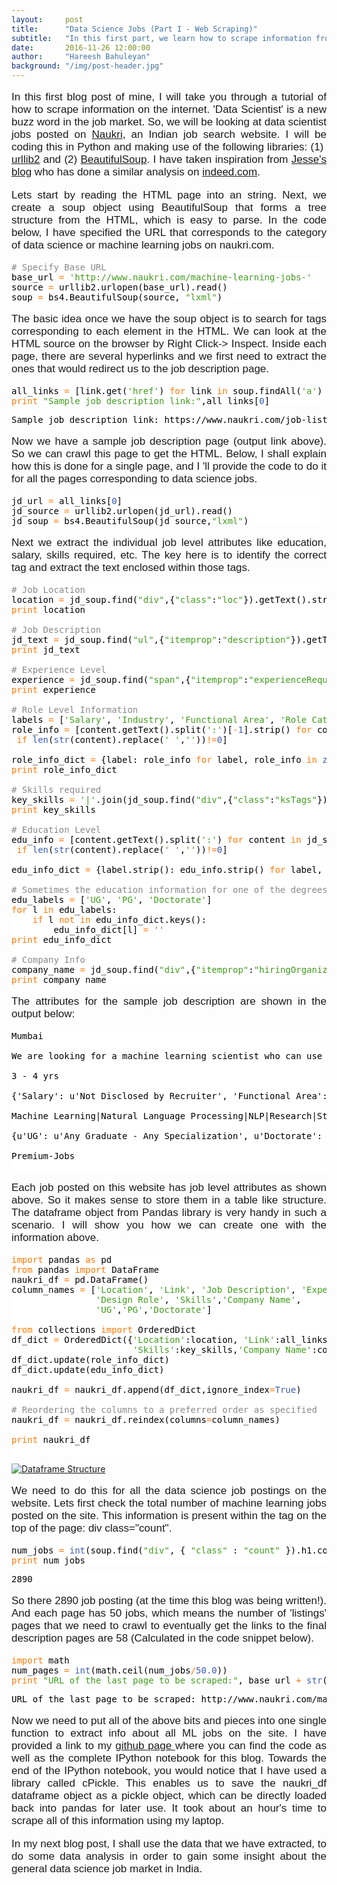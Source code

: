 ```yaml
---
layout:     post
title:      "Data Science Jobs (Part I - Web Scraping)"
subtitle:   "In this first part, we learn how to scrape information from HTML Pages with the help of some Python libraries"
date:       2016-11-26 12:00:00
author:     "Hareesh Bahuleyan"
background: "/img/post-header.jpg"
---
```


<link href="https://fonts.googleapis.com/css?family=Raleway:300" rel="stylesheet">

<style type="text/css">
	p {
	    font-size: 17px;
	    font-family: 'Raleway', sans-serif;
	    text-align: justify;
	}
	
	h2.subheading {
	    font-family: 'Raleway', sans-serif;
	}
</style>

In this first blog post of mine, I will take you through a tutorial of how to scrape information on the internet. 'Data Scientist' is a new buzz word in the job market. So, we will be looking at data scientist jobs posted on <a href="https://www.naukri.com/">Naukri</a>, an Indian job search website. I will be coding this in Python and making use of the following libraries: (1)  <a href="https://docs.python.org/2/library/urllib2.html">urllib2</a> and (2) <a href="https://www.crummy.com/software/BeautifulSoup/bs4/doc/">BeautifulSoup</a>. I have taken inspiration from <a href="https://jessesw.com/Data-Science-Skills/">Jesse's blog</a> who has done a similar analysis on <a href="http://indeed.com">indeed.com</a>.

Lets start by reading the HTML page into an string. Next, we create a soup object using BeautifulSoup that forms a tree structure from the HTML, which is easy to parse. In the code below, I have specified the URL that corresponds to the category of data science or machine learning jobs on naukri.com.

<pre style="background: #fff; color: #000;"><span style="color: #8c868f;"># Specify Base URL</span>
base_url <span style="color: #ff7800;">=</span> <span style="color: #409b1c;">'http://www.naukri.com/machine-learning-jobs-'</span>
source <span style="color: #ff7800;">=</span> urllib2.urlopen(base_url).read()
soup <span style="color: #ff7800;">=</span> bs4.BeautifulSoup(source, <span style="color: #409b1c;">"lxml"</span>)
</pre>

The basic idea once we have the soup object is to search for tags corresponding to each element in the HTML. We can look at the HTML source on the browser by Right Click-> Inspect. Inside each page, there are several hyperlinks and we first need to extract the ones that would redirect us to the job description page.
<pre style="background: #fff; color: #000;">all_links <span style="color: #ff7800;">=</span> [link.get(<span style="color: #409b1c;">'href'</span>) <span style="color: #ff7800;">for</span> link <span style="color: #ff7800;">in</span> soup.findAll(<span style="color: #409b1c;">'a'</span>) <span style="color: #ff7800;">if</span> <span style="color: #409b1c;">'job-listings'</span> <span style="color: #ff7800;">in</span> <span style="color: #3b5bb5;">str</span>(link.get(<span style="color: #409b1c;">'href'</span>))]
<span style="color: #ff7800;">print</span> <span style="color: #409b1c;">"Sample job description link:"</span>,all_links[<span style="color: #3b5bb5;">0</span>]
</pre>
<pre style="background: #fff; color: #000;">Sample job description link: https://www.naukri.com/job-listings-Machine-Learning-Scientist-Data-Science-Premium-Jobs-Mumbai-3-to-4-years-261116002864?src=jobsearchDesk&sid=14801799685391&xp=1
</pre>
Now we have a sample job description page (output link above). So we can crawl this page to get the HTML. Below, I shall explain how this is done for a single page, and I 'll provide the code to do it for all the pages corresponding to data science jobs.
<pre style="background: #fff; color: #000;">jd_url <span style="color: #ff7800;">=</span> all_links[<span style="color: #3b5bb5;">0</span>]
jd_source <span style="color: #ff7800;">=</span> urllib2.urlopen(jd_url).read()
jd_soup <span style="color: #ff7800;">=</span> bs4.BeautifulSoup(jd_source,<span style="color: #409b1c;">"lxml"</span>)
</pre>
Next we extract the individual job level attributes like education, salary, skills required, etc. The key here is to identify the correct tag and extract the text enclosed within those tags.
<pre style="background: #fff; color: #000;"><span style="color: #8c868f;"># Job Location</span>
location <span style="color: #ff7800;">=</span> jd_soup.find(<span style="color: #409b1c;">"div"</span>,{<span style="color: #409b1c;">"class"</span>:<span style="color: #409b1c;">"loc"</span>}).getText().strip()
<span style="color: #ff7800;">print</span> location

<span style="color: #8c868f;"># Job Description</span>
jd_text <span style="color: #ff7800;">=</span> jd_soup.find(<span style="color: #409b1c;">"ul"</span>,{<span style="color: #409b1c;">"itemprop"</span>:<span style="color: #409b1c;">"description"</span>}).getText().strip()
<span style="color: #ff7800;">print</span> jd_text

<span style="color: #8c868f;"># Experience Level</span>
experience <span style="color: #ff7800;">=</span> jd_soup.find(<span style="color: #409b1c;">"span"</span>,{<span style="color: #409b1c;">"itemprop"</span>:<span style="color: #409b1c;">"experienceRequirements"</span>}).getText().strip()
<span style="color: #ff7800;">print</span> experience

<span style="color: #8c868f;"># Role Level Information</span>
labels <span style="color: #ff7800;">=</span> [<span style="color: #409b1c;">'Salary'</span>, <span style="color: #409b1c;">'Industry'</span>, <span style="color: #409b1c;">'Functional Area'</span>, <span style="color: #409b1c;">'Role Category'</span>, <span style="color: #409b1c;">'Design Role'</span>]
role_info <span style="color: #ff7800;">=</span> [content.getText().split(<span style="color: #409b1c;">':'</span>)[<span style="color: #ff7800;">-</span><span style="color: #3b5bb5;">1</span>].strip() <span style="color: #ff7800;">for</span> content <span style="color: #ff7800;">in</span> jd_soup.find(<span style="color: #409b1c;">"div"</span>,{<span style="color: #409b1c;">"class"</span>:<span style="color: #409b1c;">"jDisc mt20"</span>}).contents 
 <span style="color: #ff7800;">if</span> <span style="color: #3b5bb5;">len</span>(<span style="color: #3b5bb5;">str</span>(content).replace(<span style="color: #409b1c;">' '</span>,<span style="color: #409b1c;">''</span>))<span style="color: #ff7800;">!=</span><span style="color: #3b5bb5;">0</span>]

role_info_dict <span style="color: #ff7800;">=</span> {label: role_info <span style="color: #ff7800;">for</span> label, role_info <span style="color: #ff7800;">in</span> <span style="color: #3b5bb5;">zip</span>(labels, role_info)}
<span style="color: #ff7800;">print</span> role_info_dict

<span style="color: #8c868f;"># Skills required</span>
key_skills <span style="color: #ff7800;">=</span> <span style="color: #409b1c;">'|'</span>.join(jd_soup.find(<span style="color: #409b1c;">"div"</span>,{<span style="color: #409b1c;">"class"</span>:<span style="color: #409b1c;">"ksTags"</span>}).getText().split(<span style="color: #409b1c;">'  '</span>))[<span style="color: #3b5bb5;">1</span>:]
<span style="color: #ff7800;">print</span> key_skills

<span style="color: #8c868f;"># Education Level</span>
edu_info <span style="color: #ff7800;">=</span> [content.getText().split(<span style="color: #409b1c;">':'</span>) <span style="color: #ff7800;">for</span> content <span style="color: #ff7800;">in</span> jd_soup.find(<span style="color: #409b1c;">"div"</span>,{<span style="color: #409b1c;">"itemprop"</span>:<span style="color: #409b1c;">"educationRequirements"</span>}).contents 
 <span style="color: #ff7800;">if</span> <span style="color: #3b5bb5;">len</span>(<span style="color: #3b5bb5;">str</span>(content).replace(<span style="color: #409b1c;">' '</span>,<span style="color: #409b1c;">''</span>))<span style="color: #ff7800;">!=</span><span style="color: #3b5bb5;">0</span>]

edu_info_dict <span style="color: #ff7800;">=</span> {label.strip(): edu_info.strip() <span style="color: #ff7800;">for</span> label, edu_info <span style="color: #ff7800;">in</span> edu_info}

<span style="color: #8c868f;"># Sometimes the education information for one of the degrees can be missing</span>
edu_labels <span style="color: #ff7800;">=</span> [<span style="color: #409b1c;">'UG'</span>, <span style="color: #409b1c;">'PG'</span>, <span style="color: #409b1c;">'Doctorate'</span>]
<span style="color: #ff7800;">for</span> l <span style="color: #ff7800;">in</span> edu_labels:
    <span style="color: #ff7800;">if</span> l <span style="color: #ff7800;">not</span> <span style="color: #ff7800;">in</span> edu_info_dict.keys():
        edu_info_dict[l] <span style="color: #ff7800;">=</span> <span style="color: #409b1c;">''</span>
<span style="color: #ff7800;">print</span> edu_info_dict

<span style="color: #8c868f;"># Company Info</span>
company_name <span style="color: #ff7800;">=</span> jd_soup.find(<span style="color: #409b1c;">"div"</span>,{<span style="color: #409b1c;">"itemprop"</span>:<span style="color: #409b1c;">"hiringOrganization"</span>}).contents[<span style="color: #3b5bb5;">1</span>].p.getText()
<span style="color: #ff7800;">print</span> company_name
</pre>
The attributes for the sample job description are shown in the output below:
<pre style="background: #fff; color: #000;">Mumbai

We are looking for a machine learning scientist who can use their skills to research, build and implement solutions in the field of natural language processing, automated answers, semantic knowledge extraction from structured data and unstructured text. You should have a deep love for Machine Learning, Natural Language processing and a strong desire to solve challenging problems.  Responsibilities :  - Using NLP and machine learning techniques to create scalable solutions.  - Researching and coming up with novel approaches to solve real world problems.  - Working closely with the engineering teams to drive real-time model implementations and new feature creations.

3 - 4 yrs

{'Salary': u'Not Disclosed by Recruiter', 'Functional Area': u'Analytics & Business Intelligence', 'Industry': u'IT-Software  /    Software Services', 'Role Category': u'Analytics & BI', 'Design Role': u'Data Analyst'}

Machine Learning|Natural Language Processing|NLP|Research|Statistical Models|Big data|Statistical Modeling

{u'UG': u'Any Graduate - Any Specialization', u'Doctorate': u'Doctorate Not Required', 'PG': ''}

Premium-Jobs

</pre>
Each job posted on this website has job level attributes as shown above. So it makes sense to store them in a table like structure. The dataframe object from Pandas library is very handy in such a scenario. I will show you how we can create one with the information above.
<pre style="background: #fff; color: #000;"><span style="color: #ff7800;">import</span> pandas <span style="color: #ff7800;">as</span> pd
<span style="color: #ff7800;">from</span> pandas <span style="color: #ff7800;">import</span> DataFrame
naukri_df <span style="color: #ff7800;">=</span> pd.DataFrame()
column_names <span style="color: #ff7800;">=</span> [<span style="color: #409b1c;">'Location'</span>, <span style="color: #409b1c;">'Link'</span>, <span style="color: #409b1c;">'Job Description'</span>, <span style="color: #409b1c;">'Experience'</span>,<span style="color: #409b1c;">'Salary'</span>, <span style="color: #409b1c;">'Industry'</span>, <span style="color: #409b1c;">'Functional Area'</span>, <span style="color: #409b1c;">'Role Category'</span>, 
                <span style="color: #409b1c;">'Design Role'</span>, <span style="color: #409b1c;">'Skills'</span>,<span style="color: #409b1c;">'Company Name'</span>, 
                <span style="color: #409b1c;">'UG'</span>,<span style="color: #409b1c;">'PG'</span>,<span style="color: #409b1c;">'Doctorate'</span>]

<span style="color: #ff7800;">from</span> collections <span style="color: #ff7800;">import</span> OrderedDict
df_dict <span style="color: #ff7800;">=</span> OrderedDict({<span style="color: #409b1c;">'Location'</span>:location, <span style="color: #409b1c;">'Link'</span>:all_links[<span style="color: #3b5bb5;">0</span>],<span style="color: #409b1c;">'Job Description'</span>:jd_text,<span style="color: #409b1c;">'Experience'</span>:experience,
                       <span style="color: #409b1c;">'Skills'</span>:key_skills,<span style="color: #409b1c;">'Company Name'</span>:company_name})
df_dict.update(role_info_dict)
df_dict.update(edu_info_dict)

naukri_df <span style="color: #ff7800;">=</span> naukri_df.append(df_dict,ignore_index<span style="color: #ff7800;">=</span><span style="color: #3b5bb5;">True</span>)

<span style="color: #8c868f;"># Reordering the columns to a preferred order as specified</span>
naukri_df <span style="color: #ff7800;">=</span> naukri_df.reindex(columns<span style="color: #ff7800;">=</span>column_names)

<span style="color: #ff7800;">print</span> naukri_df

</pre>

<a href="#">
    <img src="{{ site.baseurl }}/img/Post-1-Web_Scraping/df-image.png" alt="Dataframe Structure">
</a>

We need to do this for all the data science job postings on the website. Lets first check the total number of machine learning jobs posted on the site. This information is present within the tag on the top of the page: div class="count".

<pre style="background:#fff;color:#000">num_jobs <span style="color:#ff7800">=</span> <span style="color:#3b5bb5">int</span>(soup.find(<span style="color:#409b1c">"div"</span>, { <span style="color:#409b1c">"class"</span> : <span style="color:#409b1c">"count"</span> }).h1.contents[<span style="color:#3b5bb5">1</span>].getText().split(<span style="color:#409b1c">' '</span>)[<span style="color:#ff7800">-</span><span style="color:#3b5bb5">1</span>])
<span style="color:#ff7800">print</span> num_jobs
</pre>
<pre style="background:#fff;color:#000">2890
</pre>

So there 2890 job posting (at the time this blog was being written!). And each page has 50 jobs, which means the number of 'listings' pages that we need to crawl to eventually get the links to the final description pages are 58 (Calculated in the code snippet below).  

<pre style="background:#fff;color:#000"><span style="color:#ff7800">import</span> math
num_pages <span style="color:#ff7800">=</span> <span style="color:#3b5bb5">int</span>(math.ceil(num_jobs<span style="color:#ff7800">/</span><span style="color:#3b5bb5">50.0</span>))
<span style="color:#ff7800">print</span> <span style="color:#409b1c">"URL of the last page to be scraped:"</span>, base_url <span style="color:#ff7800">+</span> <span style="color:#3b5bb5">str</span>(num_pages)
</pre>

<pre style="background:#fff;color:#000">URL of the last page to be scraped: http://www.naukri.com/machine-learning-jobs-58
</pre>

Now we need to put all of the above bits and pieces into one single function to extract info about all ML jobs on the site. I have provided a link to my <a href="https://github.com/HareeshBahuleyan/naukri-web-scraping/">github page </a>where you can find the code as well as the complete IPython notebook for this blog. Towards the end of the IPython notebook, you would notice that I have used a library called cPickle. This enables us to save the naukri_df dataframe object as a pickle object, which can be directly loaded back into pandas for later use. It took about an hour's time to scrape all of this information using my laptop.

In my next blog post, I shall use the data that we have extracted, to do some data analysis in order to gain some insight about the general data science job market in India. 



